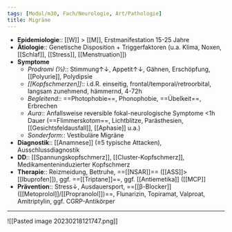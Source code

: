 ```yaml
---
tags: [Modul/m30, Fach/Neurologie, Art/Pathologie]
title: Migräne
---
```

- **Epidemiologie**:: [[W]] > [[M]], Erstmanifestation 15-25 Jahre
- **Ätiologie**:: Genetische Disposition + Triggerfaktoren (u.a. Klima, Noxen, [[Schlaf]], [[Stress]], [[Menstruation]])
- **Symptome**
	- *Prodromi (⅓)*:: Stimmung↑↓, Appetit↑↓, Gähnen, Erschöpfung, [[Polyurie]], Polydipsie
	- *[[Kopfschmerzen]]*:: i.d.R. einseitig, frontal/temporal/retroorbital, langsam zunehmend, hämmernd, 4-72h
	- *Begleitend*:: ==Photophobie==, Phonophobie, ==Übelkeit==, Erbrechen
	- *Aura*:: Anfallsweise reversible fokal-neurologische Symptome <1h Dauer (==Flimmerskotom==, Lichtblitze, Parästhesien, [[Gesichtsfeldausfall]], [[Aphasie]] u.a.)
	- *Sonderform*:: Vestibuläre Migräne
- **Diagnostik**:: [[Anamnese]] (≥5 typische Attacken), Ausschlussdiagnostik
- **DD**:: [[Spannungskopfschmerz]], [[Cluster-Kopfschmerz]], Medikamenteninduzierter Kopfschmerz
- **Therapie**:: Reizmeidung, Bettruhe, ==[[NSAR]]== ([[ASS]]>[[Ibuprofen]]), ggf. ==[[Triptane]]==, ggf. [[Antiemetika]] ([[MCP]]
- **Prävention**:: Stress↓, Ausdauersport, ==[[β-Blocker]] ([[Metoprolol]]/[[Propranolol]])==, Flunarizin, Topiramat, Valproat, Amitriptylin, ggf. CGRP-Antikörper
---
![[Pasted image 20230218121747.png]]